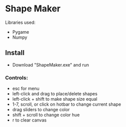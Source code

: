 # Shape Maker
Libraries used:
- Pygame
- Numpy

## Install
- Download "ShapeMaker.exe" and run
### Controls:
- esc for menu
- left-click and drag to place/delete shapes
- left-click + shift to make shape size equal
- 1-7, scroll, or click on hotbar to change current shape
- drag sliders to change color
- shift + scroll to change color hue
- r to clear canvas